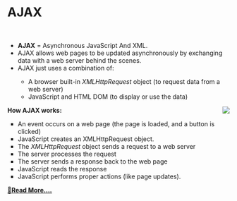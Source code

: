 <h1>AJAX</h1><br>
<div>
   <ul>
      <li><strong>AJAX</strong> = Asynchronous JavaScript And XML.</li>
      <li>AJAX allows web pages to be updated asynchronously by exchanging data with a web server behind the scenes.</li>
      <li>AJAX just uses a combination of:</li>
      <ul>
         <li>A browser built-in <i>XMLHttpRequest</i> object (to request data from a web server)</li>
         <li>JavaScript and HTML DOM (to display or use the data)</li>
      </ul>
   </ul>
</div>

<img align="right" src="https://github.com/Code-blogger/AJAX/assets/84615558/cda7a807-333f-4ea4-9654-216ac32a8df9">
<div>
   <p><strong>How AJAX works:</strong></p>
   <ul type="square">
      <li>An event occurs on a web page (the page is loaded, and a button is clicked)</li>
      <li>JavaScript creates an XMLHttpRequest object.</li>
      <li>The <i>XMLHttpRequest</i> object sends a request to a web server</li>
      <li>The server processes the request</li>
      <li>The server sends a response back to the web page</li>
      <li>JavaScript reads the response</li>
      <li>JavaScript performs proper actions (like page updates).</li>
   </ul>
</div>
<a href="https://www.notion.so/codeblogger/AJAX-9ac4a910f97d4cf5bd306cbeebf83539" target="_blank">🔗<strong>Read More....</strong></a>
